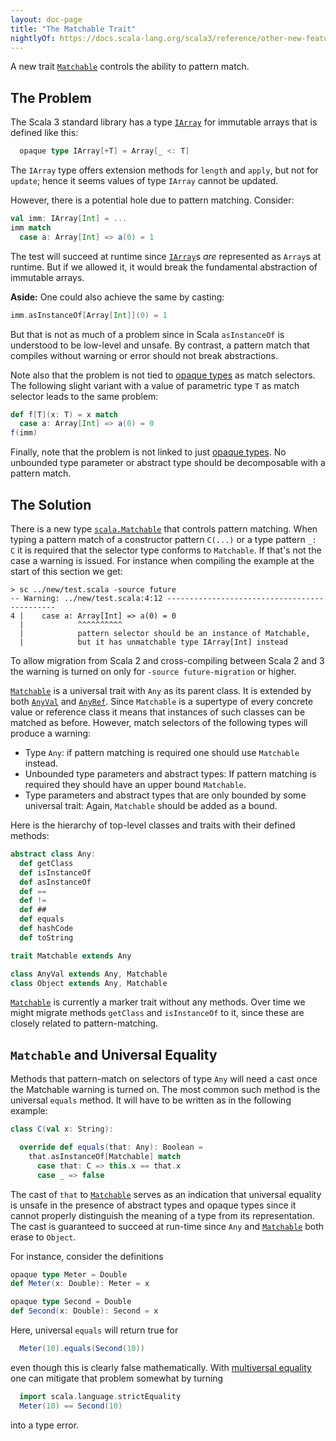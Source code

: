 ```yaml
---
layout: doc-page
title: "The Matchable Trait"
nightlyOf: https://docs.scala-lang.org/scala3/reference/other-new-features/matchable.html
---
```


A new trait [`Matchable`](https://scala-lang.org/api/3.x/scala/Matchable.html) controls the ability to pattern match.

## The Problem

The Scala 3 standard library has a type [`IArray`](https://scala-lang.org/api/3.x/scala.html#IArray-0) for immutable
arrays that is defined like this:

```scala
  opaque type IArray[+T] = Array[_ <: T]
```

The `IArray` type offers extension methods for `length` and `apply`, but not for `update`; hence it seems values of type `IArray` cannot be updated.

However, there is a potential hole due to pattern matching. Consider:

```scala
val imm: IArray[Int] = ...
imm match
  case a: Array[Int] => a(0) = 1
```

The test will succeed at runtime since [`IArray`](https://scala-lang.org/api/3.x/scala.html#IArray-0)s _are_ represented as
`Array`s at runtime. But if we allowed it, it would break the fundamental abstraction of immutable arrays.

__Aside:__ One could also achieve the same by casting:

```scala
imm.asInstanceOf[Array[Int]](0) = 1
```

But that is not as much of a problem since in Scala `asInstanceOf` is understood to be low-level and unsafe. By contrast, a pattern match that compiles without warning or error should not break abstractions.

Note also that the problem is not tied to [opaque types](opaques.md) as match selectors. The following slight variant with a value of parametric
type `T` as match selector leads to the same problem:

```scala
def f[T](x: T) = x match
  case a: Array[Int] => a(0) = 0
f(imm)
```

Finally, note that the problem is not linked to just [opaque types](opaques.md). No unbounded type parameter or abstract type should be decomposable with a pattern match.

## The Solution

There is a new type [`scala.Matchable`](https://scala-lang.org/api/3.x/scala/Matchable.html) that controls pattern matching. When typing a pattern match of a constructor pattern `C(...)` or
a type pattern `_: C` it is required that the selector type conforms
to `Matchable`. If that's not the case a warning is issued. For instance when compiling the example at the start of this section we get:

```
> sc ../new/test.scala -source future
-- Warning: ../new/test.scala:4:12 ---------------------------------------------
4 |    case a: Array[Int] => a(0) = 0
  |            ^^^^^^^^^^
  |            pattern selector should be an instance of Matchable,
  |            but it has unmatchable type IArray[Int] instead
```

To allow migration from Scala 2 and cross-compiling
between Scala 2 and 3 the warning is turned on only for `-source future-migration` or higher.

[`Matchable`](https://scala-lang.org/api/3.x/scala/Matchable.html) is a universal trait with `Any` as its parent class. It is extended by both [`AnyVal`](https://scala-lang.org/api/3.x/scala/AnyVal.html) and [`AnyRef`](https://scala-lang.org/api/3.x/scala/AnyRef.html). Since `Matchable` is a supertype of every concrete value or reference class it means that instances of such classes can be matched as before. However, match selectors of the following types will produce a warning:

- Type `Any`: if pattern matching is required one should use `Matchable` instead.
- Unbounded type parameters and abstract types: If pattern matching is required they should have an upper bound `Matchable`.
- Type parameters and abstract types that are only bounded by some
  universal trait: Again, `Matchable` should be added as a bound.

Here is the hierarchy of top-level classes and traits with their defined methods:

```scala
abstract class Any:
  def getClass
  def isInstanceOf
  def asInstanceOf
  def ==
  def !=
  def ##
  def equals
  def hashCode
  def toString

trait Matchable extends Any

class AnyVal extends Any, Matchable
class Object extends Any, Matchable
```

[`Matchable`](https://scala-lang.org/api/3.x/scala/Matchable.html) is currently a marker trait without any methods. Over time
we might migrate methods `getClass` and `isInstanceOf` to it, since these are closely related to pattern-matching.

## `Matchable` and Universal Equality

Methods that pattern-match on selectors of type `Any` will need a cast once the
Matchable warning is turned on. The most common such method is the universal
`equals` method. It will have to be written as in the following example:

```scala
class C(val x: String):

  override def equals(that: Any): Boolean =
    that.asInstanceOf[Matchable] match
      case that: C => this.x == that.x
      case _ => false
```

The cast of `that` to [`Matchable`](https://scala-lang.org/api/3.x/scala/Matchable.html) serves as an indication that universal equality
is unsafe in the presence of abstract types and opaque types since it cannot properly distinguish the meaning of a type from its representation. The cast
is guaranteed to succeed at run-time since `Any` and [`Matchable`](https://scala-lang.org/api/3.x/scala/Matchable.html) both erase to
`Object`.

For instance, consider the definitions

```scala
opaque type Meter = Double
def Meter(x: Double): Meter = x

opaque type Second = Double
def Second(x: Double): Second = x
```

Here, universal `equals` will return true for

```scala
  Meter(10).equals(Second(10))
```

even though this is clearly false mathematically. With [multiversal equality](../contextual/multiversal-equality.md) one can mitigate that problem somewhat by turning

```scala
  import scala.language.strictEquality
  Meter(10) == Second(10)
```

into a type error.
